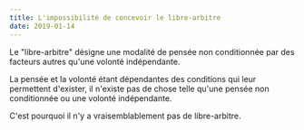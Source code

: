 ```yaml
---
title: L'impossibilité de concevoir le libre-arbitre
date: 2019-01-14
---
```


Le "libre-arbitre" désigne une modalité de pensée non conditionnée par des facteurs autres qu'une volonté indépendante.

La pensée et la volonté étant dépendantes des conditions qui leur permettent d'exister, il n'existe pas de chose telle qu'une pensée non conditionnée ou une volonté indépendante.

C'est pourquoi il n'y a vraisemblablement pas de libre-arbitre.

